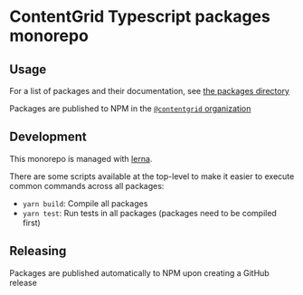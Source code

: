 # ContentGrid Typescript packages monorepo

## Usage

For a list of packages and their documentation, see [the packages directory](./packages/)

Packages are published to NPM in the [`@contentgrid` organization](https://www.npmjs.com/org/contentgrid)

## Development

This monorepo is managed with [lerna](https://www.npmjs.com/org/contentgrid).

There are some scripts available at the top-level to make it easier to execute common commands across all packages:

- `yarn build`: Compile all packages
- `yarn test`: Run tests in all packages (packages need to be compiled first)


## Releasing

Packages are published automatically to NPM upon creating a GitHub release
